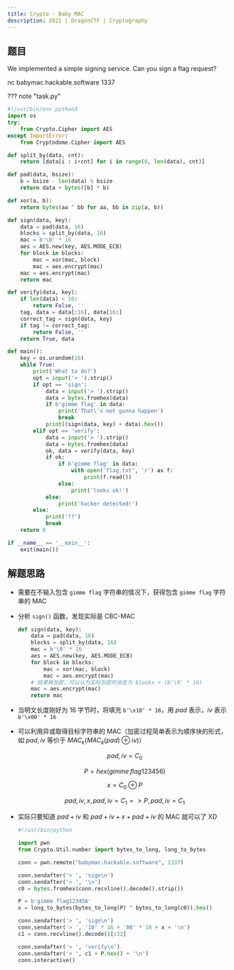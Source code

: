 ```yaml
---
title: Crypto - Baby MAC
description: 2021 | DragonCTF | Cryptography
---
```


## 题目

We implemented a simple signing service. Can you sign a flag request?

nc babymac.hackable.software 1337

??? note "task.py"

```py
#!/usr/bin/env python3
import os
try:
    from Crypto.Cipher import AES
except ImportError:
    from Cryptodome.Cipher import AES

def split_by(data, cnt):
    return [data[i : i+cnt] for i in range(0, len(data), cnt)]

def pad(data, bsize):
    b = bsize - len(data) % bsize
    return data + bytes([b] * b)

def xor(a, b):
    return bytes(aa ^ bb for aa, bb in zip(a, b))

def sign(data, key):
    data = pad(data, 16)
    blocks = split_by(data, 16)
    mac = b'\0' * 16
    aes = AES.new(key, AES.MODE_ECB)
    for block in blocks:
        mac = xor(mac, block)
        mac = aes.encrypt(mac)
    mac = aes.encrypt(mac)
    return mac

def verify(data, key):
    if len(data) < 16:
        return False, ''
    tag, data = data[:16], data[16:]
    correct_tag = sign(data, key)
    if tag != correct_tag:
        return False, ''
    return True, data

def main():
    key = os.urandom(16)
    while True:
        print('What to do?')
        opt = input('> ').strip()
        if opt == 'sign':
            data = input('> ').strip()
            data = bytes.fromhex(data)
            if b'gimme flag' in data:
                print('That\'s not gonna happen')
                break
            print((sign(data, key) + data).hex())
        elif opt == 'verify':
            data = input('> ').strip()
            data = bytes.fromhex(data)
            ok, data = verify(data, key)
            if ok:
                if b'gimme flag' in data:
                    with open('flag.txt', 'r') as f:
                        print(f.read())
                else:
                    print('looks ok!')
            else:
                print('hacker detected!')
        else:
            print('??')
            break
    return 0

if __name__ == '__main__':
    exit(main())
```

## 解题思路

- 需要在不输入包含 `gimme flag` 字符串的情况下，获得包含 `gimme flag` 字符串的 MAC
- 分析 `sign()` 函数，发现实际是 CBC-MAC
    ```py
    def sign(data, key):
        data = pad(data, 16)
        blocks = split_by(data, 16)
        mac = b'\0' * 16
        aes = AES.new(key, AES.MODE_ECB)
        for block in blocks:
            mac = xor(mac, block)
            mac = aes.encrypt(mac)
        # 结果再加密，可以认为实际加密的消息为 blocks + (b'\0' * 16)
        mac = aes.encrypt(mac)
        return mac
    ```
- 当明文长度刚好为 16 字节时，将填充 `b'\x10' * 16`，用 $pad$ 表示，$iv$ 表示 `b'\x00' * 16`
- 可以利用异或取得目标字符串的 MAC（加密过程简单表示为顺序块的形式，如 $pad, iv$ 等价于 $MAC_k(MAC_k(pad) \oplus iv)$）

    <div style="text-align: center">

    $pad, iv = C_0$

    $P=hex(gimme\,flag123456)$

    $x=C_0 \oplus P$

    $pad, iv, x, pad, iv = C_1 => P, pad, iv = C_1$

    </div>

- 实际只要知道 $pad+iv$ 和 $pad+iv+x+pad+iv$ 的 MAC 就可以了 XD

    ```py
    #!/usr/bin/python

    import pwn
    from Crypto.Util.number import bytes_to_long, long_to_bytes

    conn = pwn.remote("babymac.hackable.software", 1337)

    conn.sendafter('> ', 'sign\n')
    conn.sendafter('> ', '\n')
    c0 = bytes.fromhex(conn.recvline().decode().strip())

    P = b'gimme flag123456'
    x = long_to_bytes(bytes_to_long(P) ^ bytes_to_long(c0)).hex()   

    conn.sendafter('> ', 'sign\n')
    conn.sendafter('> ', '10' * 16 + '00' * 16 + x + '\n')
    c1 = conn.recvline().decode()[:32]

    conn.sendafter('> ', 'verify\n')
    conn.sendafter('> ', c1 + P.hex() + '\n')
    conn.interactive()
    ```